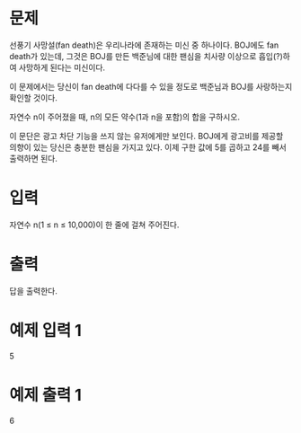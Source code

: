 # 문제
선풍기 사망설(fan death)은 우리나라에 존재하는 미신 중 하나이다. BOJ에도 fan death가 있는데, 그것은 BOJ를 만든 백준님에 대한 팬심을 치사량 이상으로 흡입(?)하여 사망하게 된다는 미신이다.

이 문제에서는 당신이 fan death에 다다를 수 있을 정도로 백준님과 BOJ를 사랑하는지 확인할 것이다.

자연수 n이 주어졌을 때, n의 모든 약수(1과 n을 포함)의 합을 구하시오.

이 문단은 광고 차단 기능을 쓰지 않는 유저에게만 보인다. BOJ에게 광고비를 제공할 의향이 있는 당신은 충분한 팬심을 가지고 있다. 이제 구한 값에 5를 곱하고 24를 빼서 출력하면 된다.

# 입력
자연수 n(1 ≤ n ≤ 10,000)이 한 줄에 걸쳐 주어진다.

# 출력
답을 출력한다.

# 예제 입력 1 
5
# 예제 출력 1 
6
